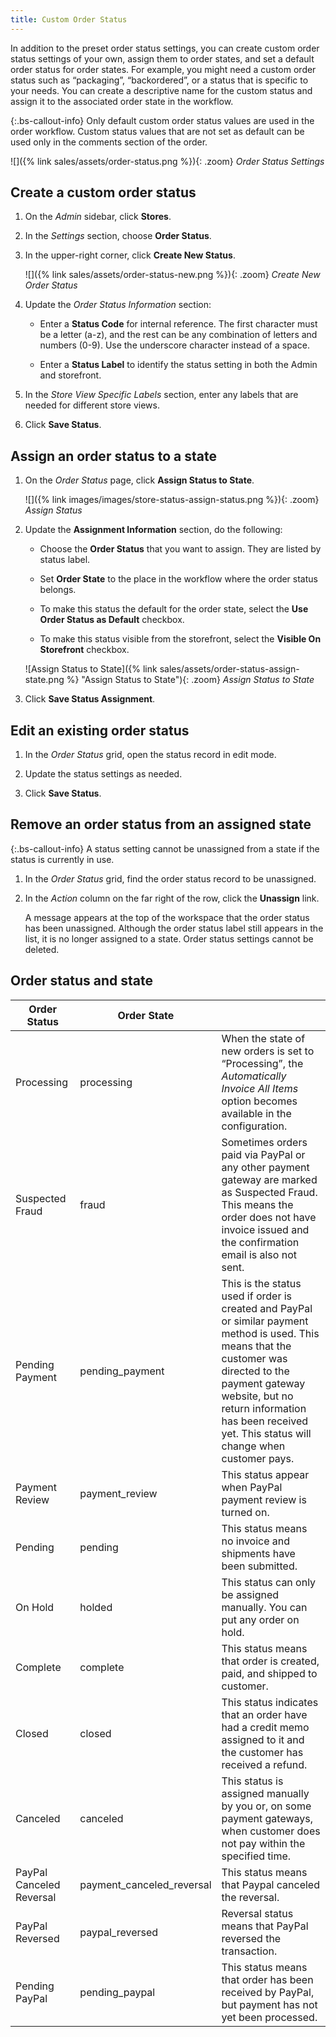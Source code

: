 ```yaml
---
title: Custom Order Status
---
```


In addition to the preset order status settings, you can create custom order status settings of your own, assign them to order states, and set a default order status for order states. For example, you might need a custom order status such as “packaging”, “backordered”, or a status that is specific to your needs. You can create a descriptive name for the custom status and assign it to the associated order state in the workflow.

{:.bs-callout-info}
Only default custom order status values are used in the order workflow. Custom status values that are not set as default can be used only in the comments section of the order.

![]({% link sales/assets/order-status.png %}){: .zoom}
_Order Status Settings_

## Create a custom order status

1. On the _Admin_ sidebar, click **Stores**.

1. In the _Settings_ section, choose **Order Status**.

1. In the upper-right corner, click **Create New Status**.

   ![]({% link sales/assets/order-status-new.png %}){: .zoom}
   _Create New Order Status_

1. Update the _Order Status Information_ section:

   - Enter a **Status Code** for internal reference. The first character must be a letter (a-z), and the rest can be any combination of letters and numbers (0-9). Use the underscore character instead of a space.

   - Enter a **Status Label** to identify the status setting in both the Admin and storefront.

1. In the _Store View Specific Labels_ section, enter any labels that are needed for different store views.

1. Click **Save Status**.

## Assign an order status to a state

1. On the _Order Status_ page, click **Assign Status to State**.

   ![]({% link images/images/store-status-assign-status.png %}){: .zoom}
   _Assign Status_

1. Update the **Assignment Information** section, do the following:

   - Choose the **Order Status** that you want to assign. They are listed by status label.

   - Set **Order State** to the place in the workflow where the order status belongs.

   - To make this status the default for the order state, select the **Use Order Status as Default** checkbox.

   - To make this status visible from the storefront, select the **Visible On Storefront** checkbox.

   ![Assign Status to State]({% link sales/assets/order-status-assign-state.png %} "Assign Status to State"){: .zoom}
   _Assign Status to State_

1. Click **Save Status Assignment**.

## Edit an existing order status

1. In the _Order Status_ grid, open the status record in edit mode.

1. Update the status settings as needed.

1. Click **Save Status**.

## Remove an order status from an assigned state

{:.bs-callout-info}
A status setting cannot be unassigned from a state if the status is currently in use.

1. In the _Order Status_ grid, find the order status record to be unassigned.

1. In the _Action_ column on the far right of the row, click the **Unassign** link.

   A message appears at the top of the workspace that the order status has been unassigned. Although the order status label still appears in the list, it is no longer assigned to a state. Order status settings cannot be deleted.

## Order status and state

|Order Status|Order State||
|--- |--- |--- |
|Processing|processing|When the state of new orders is set to “Processing”, the _Automatically Invoice All Items_ option becomes available in the configuration.|
|Suspected Fraud|fraud|Sometimes orders paid via PayPal or any other payment gateway are marked as Suspected Fraud. This means the order does not have invoice issued and the confirmation email is also not sent.|
|Pending Payment|pending_payment|This is the status used if order is created and PayPal or similar payment method is used. This means that the customer was directed to the payment gateway website, but no return information has been received yet. This status will change when customer pays.|
|Payment Review|payment_review|This status appear when PayPal payment review is turned on.|
|Pending|pending|This status means no invoice and shipments have been submitted.|
|On Hold|holded|This status can only be assigned manually. You can put any order on hold.|
|Complete|complete|This status means that order is created, paid, and shipped to customer.|
|Closed|closed|This status indicates that an order have had a credit memo assigned to it and the customer has received a refund.|
|Canceled|canceled|This status is assigned manually by you or, on some payment gateways, when customer does not pay within the specified time.|
|PayPal Canceled Reversal|payment_canceled_reversal|This status means that Paypal canceled the reversal.|
|PayPal Reversed|paypal_reversed|Reversal status means that PayPal reversed the transaction.|
|Pending PayPal|pending_paypal|This status means that order has been received by PayPal, but payment has not yet been processed.|
